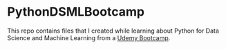 # PythonDSMLBootcamp

This repo contains files that I created while learning about Python for Data Science and Machine Learning from a 
[Udemy Bootcamp](https://www.udemy.com/course/python-for-data-science-and-machine-learning-bootcamp/).